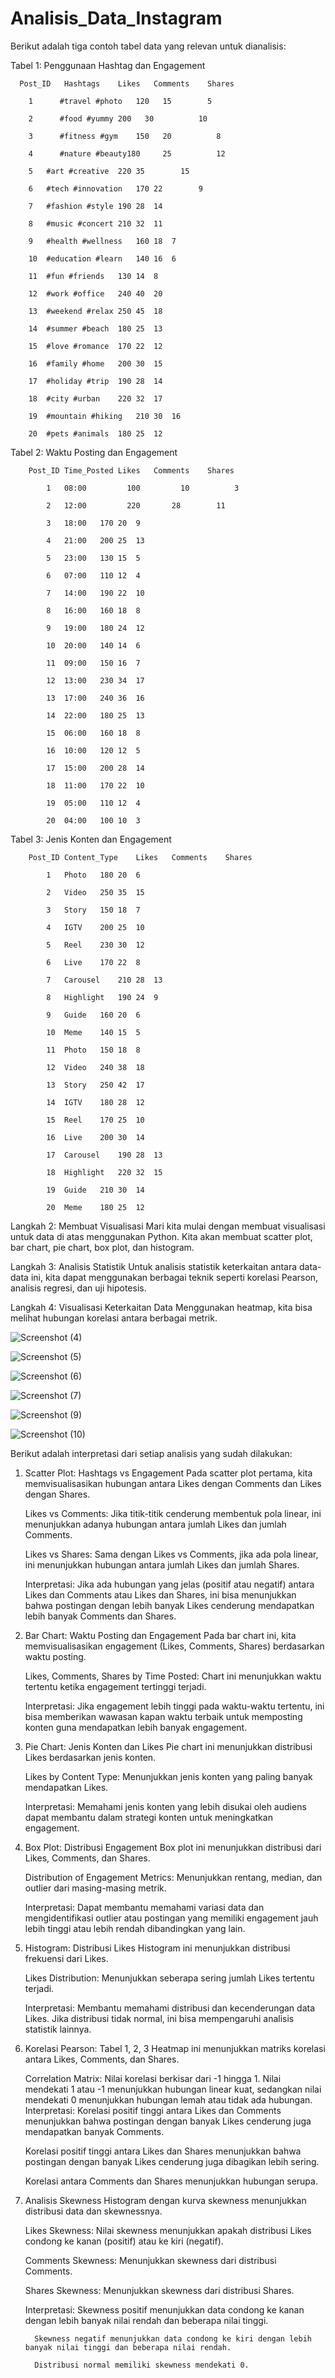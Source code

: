# Analisis_Data_Instagram
Berikut adalah tiga contoh tabel data yang relevan untuk dianalisis:


Tabel 1: Penggunaan Hashtag dan Engagement

      Post_ID	Hashtags	Likes	Comments	Shares
      
        1	   #travel #photo	120	  15      	5
      
        2	   #food #yummy	200	  30	      10
        
        3	   #fitness #gym	150	  20	      8
        
        4      #nature #beauty180	  25	      12
         
        5	#art #creative	220	35	      15
        
        6	#tech #innovation	170	22	      9
        
        7	#fashion #style	190	28	14
        
        8	#music #concert	210	32	11
        
        9	#health #wellness	160	18	7
        
        10	#education #learn	140	16	6
        
        11	#fun #friends	130	14	8
        
        12	#work #office	240	40	20
        
        13	#weekend #relax	250	45	18
        
        14	#summer #beach	180	25	13
        
        15	#love #romance	170	22	12
        
        16	#family #home	200	30	15
        
        17	#holiday #trip	190	28	14
        
        18	#city #urban	220	32	17
        
        19	#mountain #hiking	210	30	16
        
        20	#pets #animals	180	25	12

Tabel 2: Waktu Posting dan Engagement

        Post_ID	Time_Posted	Likes	Comments	Shares

            1	08:00	      100	      10	      3
      
            2	12:00	      220      	28	      11
      
            3	18:00	170	20	9
      
            4	21:00	200	25	13
      
            5	23:00	130	15	5
      
            6	07:00	110	12	4
      
            7	14:00	190	22	10
            
            8	16:00	160	18	8
      
            9	19:00	180	24	12
      
            10	20:00	140	14	6
      
            11	09:00	150	16	7
      
            12	13:00	230	34	17
      
            13	17:00	240	36	16
            
            14	22:00	180	25	13
      
            15	06:00	160	18	8
      
            16	10:00	120	12	5
      
            17	15:00	200	28	14
      
            18	11:00	170	22	10
      
            19	05:00	110	12	4
      
            20	04:00	100	10	3

Tabel 3: Jenis Konten dan Engagement

        Post_ID	Content_Type	Likes	Comments	Shares

            1	Photo	180	20	6
      
            2	Video	250	35	15

            3	Story	150	18	7

            4	IGTV	200	25	10

            5	Reel	230	30	12

            6	Live	170	22	8

            7	Carousel	210	28	13

            8	Highlight	190	24	9

            9	Guide	160	20	6
      
            10	Meme	140	15	5
      
            11	Photo	150	18	8

            12	Video	240	38	18

            13	Story	250	42	17

            14	IGTV	180	28	12

            15	Reel	170	25	10

            16	Live	200	30	14

            17	Carousel	190	28	13
      
            18	Highlight	220	32	15
      
            19	Guide	210	30	14
      
            20	Meme	180	25	12


Langkah 2: Membuat Visualisasi
Mari kita mulai dengan membuat visualisasi untuk data di atas menggunakan Python. Kita akan membuat scatter plot, bar chart, pie chart, box plot, dan histogram.


Langkah 3: Analisis Statistik
Untuk analisis statistik keterkaitan antara data-data ini, kita dapat menggunakan berbagai teknik seperti korelasi Pearson, analisis regresi, dan uji hipotesis.


Langkah 4: Visualisasi Keterkaitan Data
Menggunakan heatmap, kita bisa melihat hubungan korelasi antara berbagai metrik.

![Screenshot (4)](https://github.com/yosuaadich/Analisis_Data_Instagram/assets/152783601/c249e1dc-c312-4196-a419-d3f5f035df35)

![Screenshot (5)](https://github.com/yosuaadich/Analisis_Data_Instagram/assets/152783601/5735137d-dc50-42ac-9334-08f0231bca52)

![Screenshot (6)](https://github.com/yosuaadich/Analisis_Data_Instagram/assets/152783601/2bf93517-6dfe-477c-8e88-96cc42ed49b7)

![Screenshot (7)](https://github.com/yosuaadich/Analisis_Data_Instagram/assets/152783601/d4e12d9a-ee1d-4ea3-99a2-9272a7454956)

![Screenshot (9)](https://github.com/yosuaadich/Analisis_Data_Instagram/assets/152783601/fcc6c50c-60ac-4179-ad42-d9dd7fc80269)

![Screenshot (10)](https://github.com/yosuaadich/Analisis_Data_Instagram/assets/152783601/a522aa9d-d2d3-46c9-8f02-06fbde787403)

Berikut adalah interpretasi dari setiap analisis yang sudah dilakukan:

1. Scatter Plot: Hashtags vs Engagement
   Pada scatter plot pertama, kita memvisualisasikan hubungan antara Likes dengan Comments dan Likes dengan Shares.

   Likes vs Comments: Jika titik-titik cenderung membentuk pola linear, ini menunjukkan adanya hubungan antara jumlah Likes dan jumlah Comments.

   Likes vs Shares: Sama dengan Likes vs Comments, jika ada pola linear, ini menunjukkan hubungan antara jumlah Likes dan jumlah Shares.

   Interpretasi: Jika ada hubungan yang jelas (positif atau negatif) antara Likes dan Comments atau Likes dan Shares, ini bisa menunjukkan bahwa postingan dengan lebih banyak Likes cenderung mendapatkan lebih banyak Comments dan Shares.

3. Bar Chart: Waktu Posting dan Engagement
    Pada bar chart ini, kita memvisualisasikan engagement (Likes, Comments, Shares) berdasarkan waktu posting.

    Likes, Comments, Shares by Time Posted: Chart ini menunjukkan waktu tertentu ketika engagement tertinggi terjadi.

    Interpretasi: Jika engagement lebih tinggi pada waktu-waktu tertentu, ini bisa memberikan wawasan kapan waktu terbaik untuk memposting konten guna mendapatkan lebih banyak engagement.

5. Pie Chart: Jenis Konten dan Likes
    Pie chart ini menunjukkan distribusi Likes berdasarkan jenis konten.

    Likes by Content Type: Menunjukkan jenis konten yang paling banyak mendapatkan Likes.

    Interpretasi: Memahami jenis konten yang lebih disukai oleh audiens dapat membantu dalam strategi konten untuk meningkatkan engagement.

7. Box Plot: Distribusi Engagement
    Box plot ini menunjukkan distribusi dari Likes, Comments, dan Shares.

    Distribution of Engagement Metrics: Menunjukkan rentang, median, dan outlier dari masing-masing metrik.

    Interpretasi: Dapat membantu memahami variasi data dan mengidentifikasi outlier atau postingan yang memiliki engagement jauh lebih tinggi atau lebih rendah dibandingkan yang lain.

9. Histogram: Distribusi Likes
    Histogram ini menunjukkan distribusi frekuensi dari Likes.

    Likes Distribution: Menunjukkan seberapa sering jumlah Likes tertentu terjadi.

    Interpretasi: Membantu memahami distribusi dan kecenderungan data Likes. Jika distribusi tidak normal, ini bisa mempengaruhi analisis statistik lainnya.

11. Korelasi Pearson: Tabel 1, 2, 3
    Heatmap ini menunjukkan matriks korelasi antara Likes, Comments, dan Shares.
    
    Correlation Matrix: Nilai korelasi berkisar dari -1 hingga 1. Nilai mendekati 1 atau -1 menunjukkan hubungan linear kuat, sedangkan nilai mendekati 0 menunjukkan hubungan lemah atau tidak ada hubungan.
    Interpretasi:
     Korelasi positif tinggi antara Likes dan Comments menunjukkan bahwa postingan dengan banyak Likes cenderung juga mendapatkan banyak Comments.

     Korelasi positif tinggi antara Likes dan Shares menunjukkan bahwa postingan dengan banyak Likes cenderung juga dibagikan lebih sering.

     Korelasi antara Comments dan Shares menunjukkan hubungan serupa.
    
11. Analisis Skewness
    Histogram dengan kurva skewness menunjukkan distribusi data dan skewnessnya.

    Likes Skewness: Nilai skewness menunjukkan apakah distribusi Likes condong ke kanan (positif) atau ke kiri (negatif).

    Comments Skewness: Menunjukkan skewness dari distribusi Comments.

    Shares Skewness: Menunjukkan skewness dari distribusi Shares.

    Interpretasi:
          Skewness positif menunjukkan data condong ke kanan dengan lebih banyak nilai rendah dan beberapa nilai tinggi.

          Skewness negatif menunjukkan data condong ke kiri dengan lebih banyak nilai tinggi dan beberapa nilai rendah.

          Distribusi normal memiliki skewness mendekati 0.
